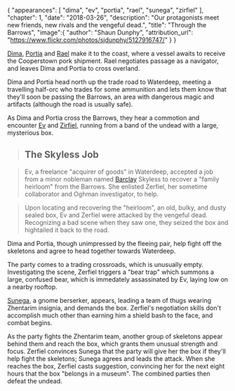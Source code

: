 {
    "appearances": [
        "dima",
        "ev",
        "portia",
        "rael",
        "sunega",
        "zirfiel"
    ],
    "chapter": 1,
    "date": "2018-03-26",
    "description": "Our protagonists meet new friends, new rivals and the vengeful dead.",
    "title": "Through the Barrows",
    "image":{
        "author": "Shaun Dunphy",
        "attribution_url": "https://www.flickr.com/photos/sjdunphy/5127916747/"
    }
}

[Dima](/characters/dima/), [Portia](/characters/portia/) and [Rael](/characters/rael/) make it to the coast, where a vessel awaits to receive the Cooperstown pork shipment. Rael negotiates passage as a navigator, and leaves Dima and Portia to cross overland.

Dima and Portia head north up the trade road to Waterdeep, meeting a travelling half-orc who trades for some ammunition and lets them know that they'll soon be passing the Barrows, an area with dangerous magic and artifacts (although the road is usually safe).

As Dima and Portia cross the Barrows, they hear a commotion and encounter [Ev](/characters/ev/) and [Zirfiel](/characters/zirfiel/), running from a band of the undead with a large, mysterious box.

> ## The Skyless Job

> Ev, a freelance "acquirer of goods" in Waterdeep, accepted a job from a minor nobleman named [Barclay](/characters/barclay/) Skyless to recover a "family heirloom" from the Barrows. She enlisted Zerfiel, her sometime collaborator and Oghman investigator, to help.

> Upon locating and recovering the "heirloom", an old, bulky, and dusty sealed box, Ev and Zerfiel were attacked by the vengeful dead. Recognizing a bad scene when they saw one, they seized the box and hightailed it back to the road.

Dima and Portia, though unimpressed by the fleeing pair, help fight off the skeletons and agree to head together towards Waterdeep.

The party comes to a trading crossroads, which is unusually empty. Investigating the scene, Zerfiel triggers a "bear trap" which summons a large, confused bear, which is immedately assassinated by Ev, laying low on a nearby rooftop.

[Sunega](/characters/sunega/), a gnome berserker, appears, leading a team of thugs wearing Zhentarim insignia, and demands the box. Zerfiel's negotiation skills don't accomplish much other than earning him a shield bash to the face, and combat begins.

As the party fights the Zhentarim team, another group of skeletons appear behind them and reach the box, which grants them unusual strength and focus. Zerfiel convinces Sunega that the party will give her the box if they'll help fight the skeletons; Sunega agrees and leads the attack. When she reaches the box, Zerfiel casts suggestion, convincing her for the next eight hours that the box "belongs in a museum". The combined parties then defeat the undead.
